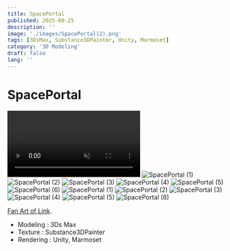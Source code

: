 ```yaml
---
title: SpacePortal
published: 2025-08-25
description: ''
image: './images/SpacePortal(2).png'
tags: [3DsMax, Substance3DPainter, Unity, Marmoset]
category: '3D Modeling'
draft: false 
lang: ''
---
```

# SpacePortal

<video controls loop = "" muted ="" autoplay = ""><source src ="https://github.com/kingJ0/kingJ0.github.io/raw/refs/heads/main/src/content/posts/video/SpacePortal_005.mp4"></video>
![SpacePortal (1)](./images/SpacePortal(1).jpg)
![SpacePortal (2)](./images/SpacePortal(2).jpg)
![SpacePortal (3)](./images/SpacePortal(3).jpg)
![SpacePortal (4)](./images/SpacePortal(4).jpg)
![SpacePortal (5)](./images/SpacePortal(5).jpg)
![SpacePortal (6)](./images/SpacePortal(6).jpg)
![SpacePortal (1)](./images/SpacePortal(1).png)
![SpacePortal (2)](./images/SpacePortal(2).png)
![SpacePortal (3)](./images/SpacePortal(3).png)
![SpacePortal (4)](./images/SpacePortal(4).png)
![SpacePortal (5)](./images/SpacePortal(5).png)
![SpacePortal (6)](./images/SpacePortal(6).png)

[Fan Art of Link](https://sketchfab.com/3d-models/star-gate-portal-02-8efe031a0ad94abd8e4f2a5e93bcc287).

- Modeling : 3Ds Max
- Texture : Substance3DPainter
- Rendering : Unity, Marmoset

